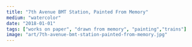 ```yaml
---
title: "7th Avenue BMT Station, Painted From Memory"
medium: "watercolor"
date: "2018-01-01"
tags: ["works on paper", "drawn from memory", "painting","trains"]
image: "art/7th-avenue-bmt-station-painted-from-memory.jpg"
---
```

